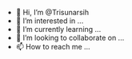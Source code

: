 - 👋 Hi, I’m @Trisunarsih
- 👀 I’m interested in ...
- 🌱 I’m currently learning ...
- 💞️ I’m looking to collaborate on ...
- 📫 How to reach me ...

<!---
Trisunarsih/Trisunarsih is a ✨ special ✨ repository because its `README.md` (this file) appears on your GitHub profile.
You can click the Preview link to take a look at your changes.
--->
